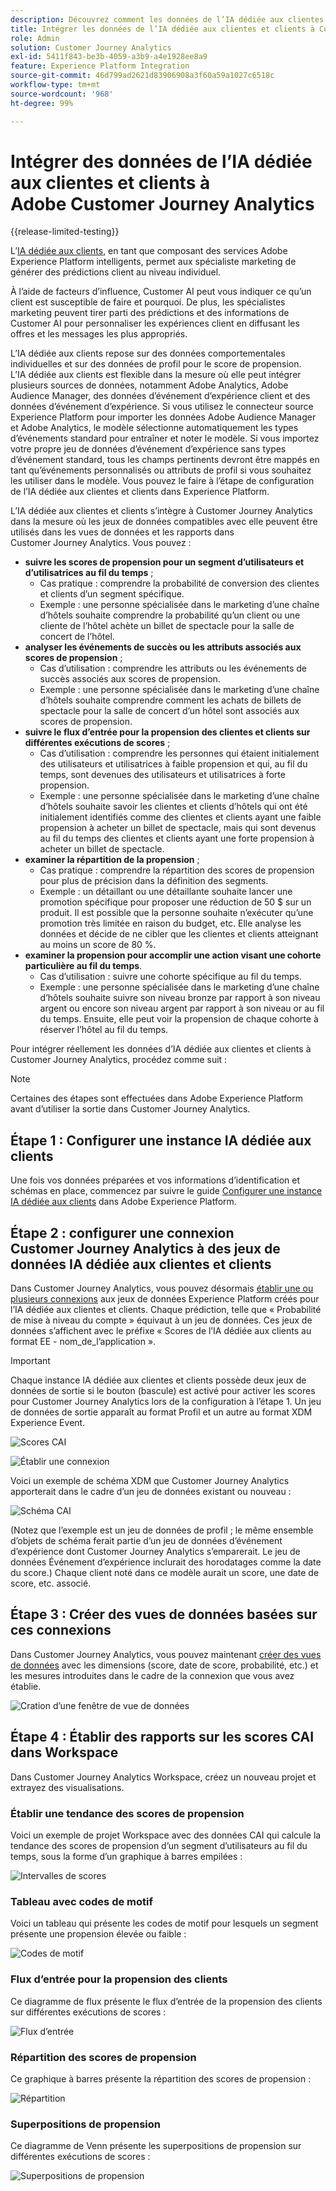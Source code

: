 ```yaml
---
description: Découvrez comment les données de l’IA dédiée aux clientes et clients d’Adobe Experience Platform s’intègrent à Workspace dans Customer Journey Analytics.
title: Intégrer les données de l’IA dédiée aux clientes et clients à Customer Journey Analytics
role: Admin
solution: Customer Journey Analytics
exl-id: 5411f843-be3b-4059-a3b9-a4e1928ee8a9
feature: Experience Platform Integration
source-git-commit: 46d799ad2621d83906908a3f60a59a1027c6518c
workflow-type: tm+mt
source-wordcount: '968'
ht-degree: 99%

---
```


# Intégrer des données de l’IA dédiée aux clientes et clients à Adobe Customer Journey Analytics

{{release-limited-testing}}

L’[IA dédiée aux clients](https://experienceleague.adobe.com/docs/experience-platform/intelligent-services/customer-ai/overview.html?lang=fr), en tant que composant des services Adobe Experience Platform intelligents, permet aux spécialiste marketing de générer des prédictions client au niveau individuel.

À l’aide de facteurs d’influence, Customer AI peut vous indiquer ce qu’un client est susceptible de faire et pourquoi. De plus, les spécialistes marketing peuvent tirer parti des prédictions et des informations de Customer AI pour personnaliser les expériences client en diffusant les offres et les messages les plus appropriés.

L’IA dédiée aux clients repose sur des données comportementales individuelles et sur des données de profil pour le score de propension. L’IA dédiée aux clients est flexible dans la mesure où elle peut intégrer plusieurs sources de données, notamment Adobe Analytics, Adobe Audience Manager, des données d’événement d’expérience client et des données d’événement d’expérience. Si vous utilisez le connecteur source Experience Platform pour importer les données Adobe Audience Manager et Adobe Analytics, le modèle sélectionne automatiquement les types d’événements standard pour entraîner et noter le modèle. Si vous importez votre propre jeu de données d’événement d’expérience sans types d’événement standard, tous les champs pertinents devront être mappés en tant qu’événements personnalisés ou attributs de profil si vous souhaitez les utiliser dans le modèle. Vous pouvez le faire à l’étape de configuration de l’IA dédiée aux clientes et clients dans Experience Platform.

L’IA dédiée aux clientes et clients s’intègre à Customer Journey Analytics dans la mesure où les jeux de données compatibles avec elle peuvent être utilisés dans les vues de données et les rapports dans Customer Journey Analytics. Vous pouvez :

* **suivre les scores de propension pour un segment d’utilisateurs et d’utilisatrices au fil du temps** ;
   * Cas pratique : comprendre la probabilité de conversion des clientes et clients d’un segment spécifique.
   * Exemple : une personne spécialisée dans le marketing d’une chaîne d’hôtels souhaite comprendre la probabilité qu’un client ou une cliente de l’hôtel achète un billet de spectacle pour la salle de concert de l’hôtel.
* **analyser les événements de succès ou les attributs associés aux scores de propension** ;
   * Cas d’utilisation : comprendre les attributs ou les événements de succès associés aux scores de propension.
   * Exemple : une personne spécialisée dans le marketing d’une chaîne d’hôtels souhaite comprendre comment les achats de billets de spectacle pour la salle de concert d’un hôtel sont associés aux scores de propension.
* **suivre le flux d’entrée pour la propension des clientes et clients sur différentes exécutions de scores** ;
   * Cas d’utilisation : comprendre les personnes qui étaient initialement des utilisateurs et utilisatrices à faible propension et qui, au fil du temps, sont devenues des utilisateurs et utilisatrices à forte propension.
   * Exemple : une personne spécialisée dans le marketing d’une chaîne d’hôtels souhaite savoir les clientes et clients d’hôtels qui ont été initialement identifiés comme des clientes et clients ayant une faible propension à acheter un billet de spectacle, mais qui sont devenus au fil du temps des clientes et clients ayant une forte propension à acheter un billet de spectacle.
* **examiner la répartition de la propension** ;
   * Cas pratique : comprendre la répartition des scores de propension pour plus de précision dans la définition des segments.
   * Exemple : un détaillant ou une détaillante souhaite lancer une promotion spécifique pour proposer une réduction de 50 $ sur un produit. Il est possible que la personne souhaite n’exécuter qu’une promotion très limitée en raison du budget, etc. Elle analyse les données et décide de ne cibler que les clientes et clients atteignant au moins un score de 80 %.
* **examiner la propension pour accomplir une action visant une cohorte particulière au fil du temps**.
   * Cas d’utilisation : suivre une cohorte spécifique au fil du temps.
   * Exemple : une personne spécialisée dans le marketing d’une chaîne d’hôtels souhaite suivre son niveau bronze par rapport à son niveau argent ou encore son niveau argent par rapport à son niveau or au fil du temps. Ensuite, elle peut voir la propension de chaque cohorte à réserver l’hôtel au fil du temps.

Pour intégrer réellement les données d’IA dédiée aux clientes et clients à Customer Journey Analytics, procédez comme suit :

>[!NOTE]
>
>Certaines des étapes sont effectuées dans Adobe Experience Platform avant d’utiliser la sortie dans Customer Journey Analytics.


## Étape 1 : Configurer une instance IA dédiée aux clients

Une fois vos données préparées et vos informations d’identification et schémas en place, commencez par suivre le guide [Configurer une instance IA dédiée aux clients](https://experienceleague.adobe.com/docs/experience-platform/intelligent-services/customer-ai/user-guide/configure.html) dans Adobe Experience Platform.

## Étape 2 : configurer une connexion Customer Journey Analytics à des jeux de données IA dédiée aux clientes et clients

Dans Customer Journey Analytics, vous pouvez désormais [établir une ou plusieurs connexions](/help/connections/create-connection.md) aux jeux de données Experience Platform créés pour l’IA dédiée aux clientes et clients. Chaque prédiction, telle que « Probabilité de mise à niveau du compte » équivaut à un jeu de données. Ces jeux de données s’affichent avec le préfixe « Scores de l’IA dédiée aux clients au format EE - nom_de_l’application ».

>[!IMPORTANT]
>
>Chaque instance IA dédiée aux clientes et clients possède deux jeux de données de sortie si le bouton (bascule) est activé pour activer les scores pour Customer Journey Analytics lors de la configuration à l’étape 1. Un jeu de données de sortie apparaît au format Profil et un autre au format XDM Experience Event.

![Scores CAI](assets/cai-scores.png)

![Établir une connexion](assets/create-conn.png)

Voici un exemple de schéma XDM que Customer Journey Analytics apporterait dans le cadre d’un jeu de données existant ou nouveau :

![Schéma CAI](assets/cai-schema.png)

(Notez que l’exemple est un jeu de données de profil ; le même ensemble d’objets de schéma ferait partie d’un jeu de données d’événement d’expérience dont Customer Journey Analytics s’emparerait. Le jeu de données Événement d’expérience inclurait des horodatages comme la date du score.) Chaque client noté dans ce modèle aurait un score, une date de score, etc.  associé.

## Étape 3 : Créer des vues de données basées sur ces connexions

Dans Customer Journey Analytics, vous pouvez maintenant [créer des vues de données](/help/data-views/create-dataview.md) avec les dimensions (score, date de score, probabilité, etc.) et les mesures introduites dans le cadre de la connexion que vous avez établie.

![Cration d’une fenêtre de vue de données](assets/create-dataview.png)

## Étape 4 : Établir des rapports sur les scores CAI dans Workspace

Dans Customer Journey Analytics Workspace, créez un nouveau projet et extrayez des visualisations.

### Établir une tendance des scores de propension

Voici un exemple de projet Workspace avec des données CAI qui calcule la tendance des scores de propension d’un segment d’utilisateurs au fil du temps, sous la forme d’un graphique à barres empilées :

![Intervalles de scores](assets/workspace-scores.png)

### Tableau avec codes de motif

Voici un tableau qui présente les codes de motif pour lesquels un segment présente une propension élevée ou faible :

![Codes de motif](assets/reason-codes.png)

### Flux d’entrée pour la propension des clients

Ce diagramme de flux présente le flux d’entrée de la propension des clients sur différentes exécutions de scores :

![Flux d’entrée](assets/flow.png)

### Répartition des scores de propension

Ce graphique à barres présente la répartition des scores de propension :

![Répartition](assets/distribution.png)

### Superpositions de propension

Ce diagramme de Venn présente les superpositions de propension sur différentes exécutions de scores :

![Superpositions de propension](assets/venn.png)

